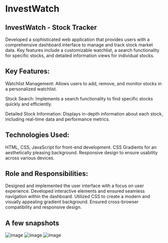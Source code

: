 # InvestWatch
## InvestWatch - Stock Tracker
Developed a sophisticated web application that provides users with a comprehensive dashboard interface to manage and track stock market data. Key features include a customizable watchlist, a search functionality for specific stocks, and detailed information views for individual stocks.

## Key Features:
Watchlist Management: Allows users to add, remove, and monitor stocks in a personalized watchlist.

Stock Search: Implements a search functionality to find specific stocks quickly and efficiently.

Detailed Stock Information: Displays in-depth information about each stock, including real-time data and performance metrics.

## Technologies Used:
HTML, CSS, JavaScript for front-end development.
CSS Gradients for an aesthetically pleasing background.
Responsive design to ensure usability across various devices.

## Role and Responsibilities:
Designed and implemented the user interface with a focus on user experience.
Developed interactive elements and ensured seamless navigation within the dashboard.
Utilized CSS to create a modern and visually appealing gradient background.
Ensured cross-browser compatibility and responsive design.

## A few snapshots
![image](https://github.com/priyanshap/InvestWatch/assets/158167690/4e9bb70f-8852-4ff2-bd9d-edb77904742d)
![image](https://github.com/priyanshap/InvestWatch/assets/158167690/4a9900ba-a192-4631-b07c-bd3a609103d8)
![image](https://github.com/priyanshap/InvestWatch/assets/158167690/ab3e1562-3bd4-41c9-ae8a-389e95970455)



